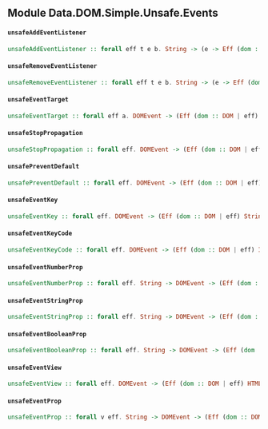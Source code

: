 ## Module Data.DOM.Simple.Unsafe.Events

#### `unsafeAddEventListener`

``` purescript
unsafeAddEventListener :: forall eff t e b. String -> (e -> Eff (dom :: DOM | t) Unit) -> b -> (Eff (dom :: DOM | eff) Unit)
```

#### `unsafeRemoveEventListener`

``` purescript
unsafeRemoveEventListener :: forall eff t e b. String -> (e -> Eff (dom :: DOM | t) Unit) -> b -> (Eff (dom :: DOM | eff) Unit)
```

#### `unsafeEventTarget`

``` purescript
unsafeEventTarget :: forall eff a. DOMEvent -> (Eff (dom :: DOM | eff) a)
```

#### `unsafeStopPropagation`

``` purescript
unsafeStopPropagation :: forall eff. DOMEvent -> (Eff (dom :: DOM | eff) Unit)
```

#### `unsafePreventDefault`

``` purescript
unsafePreventDefault :: forall eff. DOMEvent -> (Eff (dom :: DOM | eff) Unit)
```

#### `unsafeEventKey`

``` purescript
unsafeEventKey :: forall eff. DOMEvent -> (Eff (dom :: DOM | eff) String)
```

#### `unsafeEventKeyCode`

``` purescript
unsafeEventKeyCode :: forall eff. DOMEvent -> (Eff (dom :: DOM | eff) Int)
```

#### `unsafeEventNumberProp`

``` purescript
unsafeEventNumberProp :: forall eff. String -> DOMEvent -> (Eff (dom :: DOM | eff) Int)
```

#### `unsafeEventStringProp`

``` purescript
unsafeEventStringProp :: forall eff. String -> DOMEvent -> (Eff (dom :: DOM | eff) String)
```

#### `unsafeEventBooleanProp`

``` purescript
unsafeEventBooleanProp :: forall eff. String -> DOMEvent -> (Eff (dom :: DOM | eff) Boolean)
```

#### `unsafeEventView`

``` purescript
unsafeEventView :: forall eff. DOMEvent -> (Eff (dom :: DOM | eff) HTMLWindow)
```

#### `unsafeEventProp`

``` purescript
unsafeEventProp :: forall v eff. String -> DOMEvent -> (Eff (dom :: DOM | eff) v)
```


